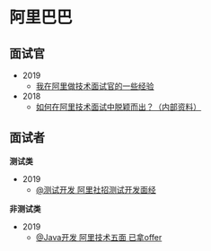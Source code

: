 
# 阿里巴巴

## 面试官

- 2019
    - [我在阿里做技术面试官的一些经验](https://www.jianshu.com/p/9cef4141cfb2)
- 2018
    - [如何在阿里技术面试中脱颖而出？（内部资料）](https://blog.csdn.net/b0Q8cpra539haFS7/article/details/79784958)

## 面试者

**测试类**

- 2019
    - [@测试开发 阿里社招测试开发面经](https://www.nowcoder.com/discuss/343975)

**非测试类**

- 2019
    - [@Java开发 阿里技术五面 已拿offer](https://www.jianshu.com/p/440c7c5f4206)